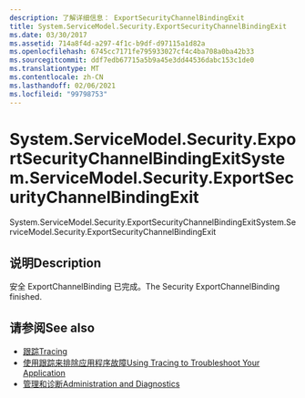 ```yaml
---
description: 了解详细信息： ExportSecurityChannelBindingExit
title: System.ServiceModel.Security.ExportSecurityChannelBindingExit
ms.date: 03/30/2017
ms.assetid: 714a8f4d-a297-4f1c-b9df-d97115a1d82a
ms.openlocfilehash: 6745cc7171fe795933027cf4c4ba708a0ba42b33
ms.sourcegitcommit: ddf7edb67715a5b9a45e3dd44536dabc153c1de0
ms.translationtype: MT
ms.contentlocale: zh-CN
ms.lasthandoff: 02/06/2021
ms.locfileid: "99798753"
---
```

# <a name="systemservicemodelsecurityexportsecuritychannelbindingexit"></a><span data-ttu-id="4cfc7-103">System.ServiceModel.Security.ExportSecurityChannelBindingExit</span><span class="sxs-lookup"><span data-stu-id="4cfc7-103">System.ServiceModel.Security.ExportSecurityChannelBindingExit</span></span>

<span data-ttu-id="4cfc7-104">System.ServiceModel.Security.ExportSecurityChannelBindingExit</span><span class="sxs-lookup"><span data-stu-id="4cfc7-104">System.ServiceModel.Security.ExportSecurityChannelBindingExit</span></span>  
  
## <a name="description"></a><span data-ttu-id="4cfc7-105">说明</span><span class="sxs-lookup"><span data-stu-id="4cfc7-105">Description</span></span>  

 <span data-ttu-id="4cfc7-106">安全 ExportChannelBinding 已完成。</span><span class="sxs-lookup"><span data-stu-id="4cfc7-106">The Security ExportChannelBinding finished.</span></span>  
  
## <a name="see-also"></a><span data-ttu-id="4cfc7-107">请参阅</span><span class="sxs-lookup"><span data-stu-id="4cfc7-107">See also</span></span>

- [<span data-ttu-id="4cfc7-108">跟踪</span><span class="sxs-lookup"><span data-stu-id="4cfc7-108">Tracing</span></span>](index.md)
- [<span data-ttu-id="4cfc7-109">使用跟踪来排除应用程序故障</span><span class="sxs-lookup"><span data-stu-id="4cfc7-109">Using Tracing to Troubleshoot Your Application</span></span>](using-tracing-to-troubleshoot-your-application.md)
- [<span data-ttu-id="4cfc7-110">管理和诊断</span><span class="sxs-lookup"><span data-stu-id="4cfc7-110">Administration and Diagnostics</span></span>](../index.md)
